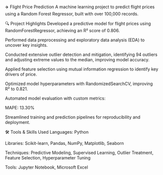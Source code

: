 ✈️ Flight Price Prediction
A machine learning project to predict flight prices using a Random Forest Regressor, built with over 100,000 records.

🔍 Project Highlights
Developed a predictive model for flight prices using RandomForestRegressor, achieving an R² score of 0.806.

Performed data preprocessing and exploratory data analysis (EDA) to uncover key insights.

Conducted extensive outlier detection and mitigation, identifying 94 outliers and adjusting extreme values to the median, improving model accuracy.

Applied feature selection using mutual information regression to identify key drivers of price.

Optimized model hyperparameters with RandomizedSearchCV, improving R² to 0.821.

Automated model evaluation with custom metrics:

MAPE: 13.30%

Streamlined training and prediction pipelines for reproducibility and deployment.

🛠️ Tools & Skills Used
Languages: Python

Libraries: Scikit-learn, Pandas, NumPy, Matplotlib, Seaborn

Techniques: Predictive Modeling, Supervised Learning, Outlier Treatment, Feature Selection, Hyperparameter Tuning

Tools: Jupyter Notebook, Microsoft Excel

